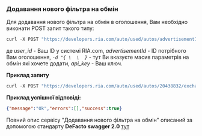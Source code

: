 ### Додавання нового фільтра на обмін

Для додавання нового фільтра на обмін в оголошення, Вам необхідно виконати POST запит такого типу:
````javascript 
curl -X POST "https://developers.ria.com/auto/used/autos/advertisementId/exchangeFilter?user_id=Ваш ID&api_key=YOUR_API_KEY" -H "accept: application/json" -H "content-type: application/json" -d "{\ \}"
````
 де *user_id* - Ваш ID у системі RIA.com, *advertisementId* - ID потрібного Вам оголошення, *`-d "{ \  \  }`* - тут Ви вказуєте масив параметрів на обмін які хочете додати,  *api_key* - Ваш ключ.

**Приклад запиту**

````javascript
curl -X POST "https://developers.ria.com/auto/used/autos/20438832/exchangeFilter?user_id=7069830&api_key=YOUR_API_KEY" -H "accept: application/json" -H "content-type: application/json" -d "{ \"brand\": { \"id\": 5 }, \"model\": { \"id\": 32 }, \"category\": { \"id\": 1 }, \"body\": { \"id\": 3 }, \"year\": { \"gte\": 2008, \"lte\": 2012 }}"`
`````

**Приклад успішної відповіді:**

````json
{"message":"Ok","errors":[],"success":true}
````

Повний опис сервісу "Додавання нового фільтра на обмін" описаний за допомогою стандарту **DeFacto swagger 2.0** [тут](http://swagger.ria.com/ui/?api=auto/advertisements#/)

